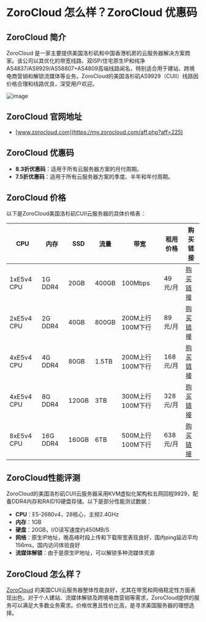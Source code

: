 # ZoroCloud 怎么样？ZoroCloud 优惠码

## ZoroCloud 简介

ZoroCloud 是一家主要提供美国洛杉矶和中国香港机房的云服务器解决方案商家。该公司以其优化的带宽线路、双ISP/住宅原生IP和纯净AS4837/AS9929/AS58807+AS4809高端线路闻名，特别适合用于建站、跨境电商营销和解锁流媒体等业务。ZoroCloud的美国洛杉矶AS9929（CUII）线路因价格合理和线路优良，深受用户欢迎。

![image](https://github.com/nfq50063/ZoroCloud/assets/157468320/44c4aa84-0f95-4169-a33a-d7f14daf4500)

## ZoroCloud 官网地址

- [www.zorocloud.com](https://my.zorocloud.com/aff.php?aff=225)

## ZoroCloud 优惠码

- **8.3折优惠码**：适用于所有云服务器方案的月付周期。
- **7.5折优惠码**：适用于所有云服务器方案的季度、半年和年付周期。

## ZoroCloud 价格

以下是ZoroCloud美国洛杉矶CUII云服务器的具体价格表：

| CPU          | 内存   | SSD   | 流量   | 带宽             | 租用价格   | 购买链接                 |
|--------------|--------|-------|--------|------------------|------------|--------------------------|
| 1xE5v4 CPU   | 1G DDR4| 20GB  | 400GB  | 100Mbps          | 49元/月    | [购买链接](https://my.zorocloud.com/aff.php?aff=225) |
| 2xE5v4 CPU   | 2G DDR4| 40GB  | 800GB  | 200M上行100M下行 | 89元/月    | [购买链接](https://my.zorocloud.com/aff.php?aff=225) |
| 4xE5v4 CPU   | 4G DDR4| 80GB  | 1.5TB  | 200M上行100M下行 | 168元/月   | [购买链接](https://my.zorocloud.com/aff.php?aff=225) |
| 4xE5v4 CPU   | 8G DDR4| 120GB | 3TB    | 300M上行100M下行 | 328元/月   | [购买链接](https://my.zorocloud.com/aff.php?aff=225) |
| 8xE5v4 CPU   | 16G DDR4| 160GB| 6TB    | 500M上行100M下行 | 638元/月   | [购买链接](https://my.zorocloud.com/aff.php?aff=225) |

## ZoroCloud性能评测

ZoroCloud的美国洛杉矶CUII云服务器采用KVM虚拟化架构和五网回程9929，配备DDR4内存和RAID10硬盘存储。以下是部分性能测试数据：

- **CPU**：E5-2680v4，28核心，主频2.4GHz
- **内存**：1GB
- **硬盘**：20GB，I/O读写速度约450MB/S
- **网络**：原生IP地址，晚高峰时段上传和下载带宽表现良好，国内ping延迟平均156ms，国内访问体验良好
- **流媒体解锁**：由于是原生IP地址，可以解锁多种流媒体资源

## ZoroCloud 怎么样？

[ZoroCloud](https://my.zorocloud.com/aff.php?aff=225) 的美国CUII云服务器整体性能良好，尤其在带宽和网络稳定性方面表现出色。对于个人建站、流媒体解锁及跨境电商营销等需求，ZoroCloud提供的服务可以满足大多数业务需求。价格优惠且性价比高，是寻求美国服务器的理想选择。
